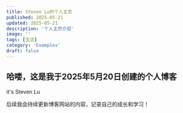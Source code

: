 ```yaml
---
title: Steven Lu的个人主页
published: 2025-05-21
updated: 2025-05-21
description: '个人主页介绍'
image: ''
tags: [生活]
category: 'Examples'
draft: false 
---
```


## 哈喽，这是我于2025年5月20日创建的个人博客
it's 
Steven Lu

后续我会持续更新博客网站的内容，记录自己的成长和学习！

